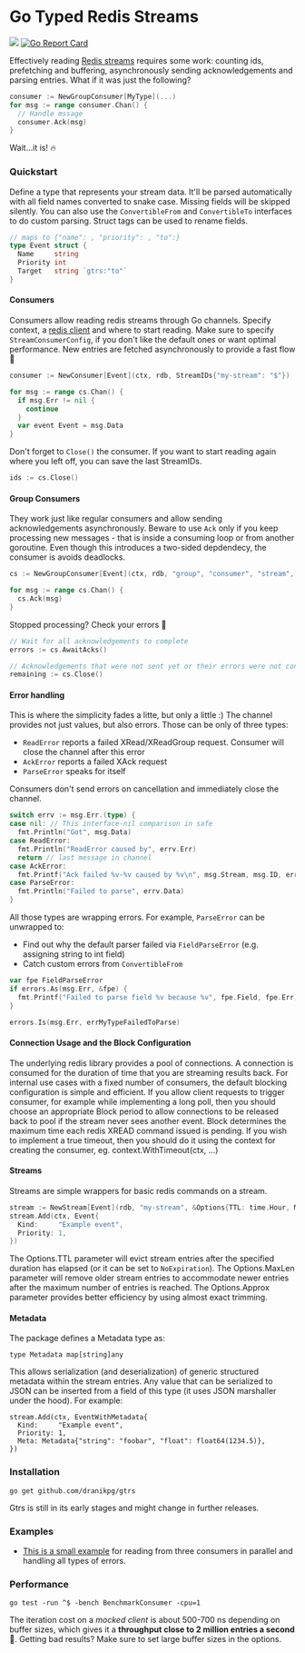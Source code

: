# Go Typed Redis Streams

<a href="https://pkg.go.dev/github.com/dranikpg/gtrs"><img src="https://godoc.org/github.com/dranikpg/gtrs?status.svg" /></a>
[![Go Report Card](https://goreportcard.com/badge/github.com/dranikpg/gtrs)](https://goreportcard.com/report/github.com/dranikpg/gtrs)

Effectively reading [Redis streams](https://redis.io/docs/manual/data-types/streams/) requires some work: counting ids, prefetching and buffering, asynchronously sending acknowledgements and parsing entries. What if it was just the following?

```go
consumer := NewGroupConsumer[MyType](...)
for msg := range consumer.Chan() {
  // Handle mssage
  consumer.Ack(msg)
}
```

Wait...it is! 🔥

### Quickstart

Define a type that represents your stream data. It'll be parsed automatically with all field names converted to snake case. Missing fields will be skipped silently. You can also use the `ConvertibleFrom` and `ConvertibleTo` interfaces to do custom parsing. Struct tags can be used to rename fields.

```go
// maps to {"name": , "priority": , "to":}
type Event struct {
  Name     string
  Priority int
  Target   string `gtrs:"to"`
}
```

#### Consumers

Consumers allow reading redis streams through Go channels. Specify context, a [redis client](https://github.com/go-redis/redis) and where to start reading. Make sure to specify `StreamConsumerConfig`, if you don't like the default ones or want optimal performance. New entries are fetched asynchronously to provide a fast flow 🚂

```go
consumer := NewConsumer[Event](ctx, rdb, StreamIDs{"my-stream": "$"})

for msg := range cs.Chan() {
  if msg.Err != nil {
    continue
  }
  var event Event = msg.Data
}
```

Don't forget to `Close()` the consumer. If you want to start reading again where you left off, you can save the last StreamIDs.
```go
ids := cs.Close()
```

#### Group Consumers

They work just like regular consumers and allow sending acknowledgements asynchronously. Beware to use `Ack` only if you keep processing new messages - that is inside a consuming loop or from another goroutine. Even though this introduces a two-sided depdendecy, the consumer is avoids deadlocks.

```go
cs := NewGroupConsumer[Event](ctx, rdb, "group", "consumer", "stream", ">")

for msg := range cs.Chan() {
  cs.Ack(msg)
}
```

Stopped processing? Check your errors 🔎
```go
// Wait for all acknowledgements to complete
errors := cs.AwaitAcks()

// Acknowledgements that were not sent yet or their errors were not consumed
remaining := cs.Close()
```

#### Error handling

This is where the simplicity fades a litte, but only a little :) The channel provides not just values, but also errors. Those can be only of three types:
- `ReadError` reports a failed XRead/XReadGroup request. Consumer will close the channel after this error
- `AckError` reports a failed XAck request
- `ParseError` speaks for itself

Consumers don't send errors on cancellation and immediately close the channel.

```go
switch errv := msg.Err.(type) {
case nil: // This interface-nil comparison in safe
  fmt.Println("Got", msg.Data)
case ReadError:
  fmt.Println("ReadError caused by", errv.Err)
  return // last message in channel
case AckError:
  fmt.Printf("Ack failed %v-%v caused by %v\n", msg.Stream, msg.ID, errv.Err)
case ParseError:
  fmt.Println("Failed to parse", errv.Data)
}
```

All those types are wrapping errors. For example, `ParseError` can be unwrapped to:
- Find out why the default parser failed via `FieldParseError` (e.g. assigning string to int field)
- Catch custom errors from `ConvertibleFrom`

```go
var fpe FieldParseError
if errors.As(msg.Err, &fpe) {
  fmt.Printf("Failed to parse field %v because %v", fpe.Field, fpe.Err)
}

errors.Is(msg.Err, errMyTypeFailedToParse)
```

#### Connection Usage and the Block Configuration

The underlying redis library provides a pool of connections.  A connection is consumed for the duration 
of time that you are streaming results back.  For internal use cases with a fixed number of consumers, the 
default blocking configuration is simple and efficient.  If you allow client requests to trigger consumer, 
for example while implementing a long poll, then you should choose an appropriate Block period to allow 
connections to be released back to pool if the stream never sees another event.  Block determines the 
maximum time each redis XREAD command issued is pending.  If you wish to implement a true timeout, then
you should do it using the context for creating the consumer, eg. context.WithTimeout(ctx, ...)

#### Streams

Streams are simple wrappers for basic redis commands on a stream.

```go
stream := NewStream[Event](rdb, "my-stream", &Options{TTL: time.Hour, MaxLen: 1000, Approx: true})
stream.Add(ctx, Event{
  Kind:     "Example event",
  Priority: 1,
})
```
The Options.TTL parameter will evict stream entries after the specified duration has elapsed (or it can be set to `NoExpiration`).
The Options.MaxLen parameter will remove older stream entries to accommodate newer entries after the maximum number of entries is reached.
The Options.Approx parameter provides better efficiency by using almost exact trimming.
#### Metadata

The package defines a Metadata type as:
```
type Metadata map[string]any
```

This allows serialization (and deserialization) of generic structured metadata within the stream entries.
Any value that can be serialized to JSON can be inserted from a field of this type (it uses JSON marshaller under the hood).
For example:
```
stream.Add(ctx, EventWithMetadata{
  Kind:     "Example event",
  Priority: 1,
  Meta: Metadata{"string": "foobar", "float": float64(1234.5)},
})
```

### Installation

```
go get github.com/dranikpg/gtrs
```

Gtrs is still in its early stages and might change in further releases.

### Examples

* [This is a small example](https://github.com/dranikpg/gtrs-test) for reading from three consumers in parallel and handling all types of errors.

### Performance

```
go test -run ^$ -bench BenchmarkConsumer -cpu=1
```

The iteration cost on a _mocked client_ is about 500-700 ns depending on buffer sizes, which gives it a **throughput close to 2 million entries a second** 🚀. Getting bad results? Make sure to set large buffer sizes in the options.
